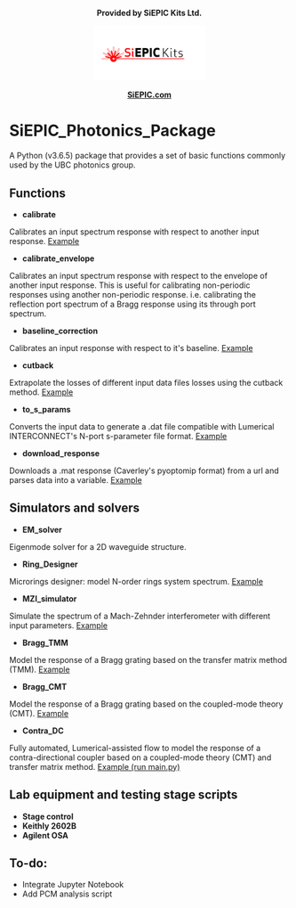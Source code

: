 <p align="center">
<b>Provided by SiEPIC Kits Ltd.</b>
</p>
<p align="center">
<img src="Documentation/img/siepic_kits_logo_0.png" width="40%">
</p>
<p align="center">
<b><a href=http://siepic.com/>SiEPIC.com</a></b>
</p>

# SiEPIC_Photonics_Package
A Python (v3.6.5) package that provides a set of basic functions commonly used by the UBC photonics group.

## Functions
* **calibrate**

Calibrates an input spectrum response with respect to another input response. [Example](https://github.com/SiEPIC-Kits/SiEPIC_Photonics_Package/tree/master/Examples/calibrate)

* **calibrate_envelope**

Calibrates an input spectrum response with respect to the envelope of another input response. This is useful for calibrating non-periodic responses using another non-periodic response. i.e. calibrating the reflection port spectrum of a Bragg response using its through port spectrum.

* **baseline_correction**

Calibrates an input response with respect to it's baseline. [Example](https://github.com/SiEPIC-Kits/SiEPIC_Photonics_Package/tree/master/Examples/baseline_correction)

* **cutback**

Extrapolate the losses of different input data files losses using the cutback method. [Example](https://github.com/SiEPIC-Kits/SiEPIC_Photonics_Package/tree/master/Examples/cutback)


* **to_s_params**

Converts the input data to generate a .dat file compatible with Lumerical INTERCONNECT's N-port s-parameter file format. [Example](https://github.com/SiEPIC-Kits/SiEPIC_Photonics_Package/tree/master/Examples/cutback)

* **download_response**

Downloads a .mat response (Caverley's pyoptomip format) from a url and parses data into a variable. [Example](https://github.com/v/SiEPIC_Photonics_Package/tree/master/Examples/grab_mat_file)

## Simulators and solvers
* **EM_solver**

Eigenmode solver for a 2D waveguide structure.

* **Ring_Designer**

Microrings designer: model N-order rings system spectrum. [Example](https://github.com/SiEPIC-Kits/SiEPIC_Photonics_Package/tree/master/SiEPIC_Photonics_Package/solvers_simulators/rings)

* **MZI_simulator**

Simulate the spectrum of a Mach-Zehnder interferometer with different input parameters. [Example](https://github.com/SiEPIC-Kits/SiEPIC_Photonics_Package/tree/master/SiEPIC_Photonics_Package/solvers_simulators/mzi)

* **Bragg_TMM**

Model the response of a Bragg grating based on the transfer matrix method (TMM). [Example](https://github.com/SiEPIC-Kits/SiEPIC_Photonics_Package/tree/master/SiEPIC_Photonics_Package/solvers_simulators/bragg_tmm)

* **Bragg_CMT**

Model the response of a Bragg grating based on the coupled-mode theory (CMT). [Example](https://github.com/SiEPIC-Kits/SiEPIC_Photonics_Package/tree/master/SiEPIC_Photonics_Package/solvers_simulators/bragg_cmt)

* **Contra_DC**

Fully automated, Lumerical-assisted flow to model the response of a contra-directional coupler based on a coupled-mode theory (CMT) and transfer matrix method. [Example (run main.py)](https://github.com/SiEPIC-Kits/SiEPIC_Photonics_Package/tree/master/SiEPIC_Photonics_Package/solvers_simulators/contraDC)


## Lab equipment and testing stage scripts

* **Stage control**
* **Keithly 2602B**
* **Agilent OSA**

## To-do:
* Integrate Jupyter Notebook
* Add PCM analysis script
